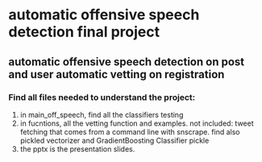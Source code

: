 <h1>automatic offensive speech detection final project</h1>
<h2>automatic offensive speech detection on post and user automatic vetting on registration</h2>
<h3>Find all files needed to understand the project:</h3>
<ol>
  <li>in main_off_speech, find all the classifiers testing</li>
  <li>in fucntions, all the vetting function and examples. not included: tweet fetching that comes from a command line with snscrape. find also pickled vectorizer and GradientBoosting Classifier pickle</li>
  <li>the pptx is the presentation slides.</li>
</ol>
